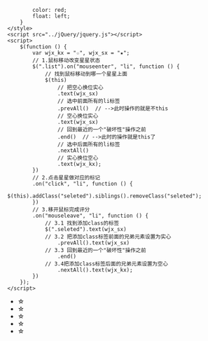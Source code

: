 <!DOCTYPE html>
            color: red;
            float: left;
        }
    </style>
    <script src="../jQuery/jquery.js"></script>
    <script>
        $(function () {
            var wjx_kx = "☆", wjx_sx = "★";
            // 1.鼠标移动改变星星状态
            $(".list").on("mouseenter", "li", function () {
                // 找到鼠标移动到哪一个星星上面
                $(this)
                    // 把空心换位实心
                    .text(wjx_sx)
                    // 选中前面所有的li标签
                    .prevAll()  // -->此时操作的就是不this
                    // 空心换位实心
                    .text(wjx_sx)
                    // 回到最近的一个"破坏性"操作之前
                    .end()  // -->此时的操作就是this了
                    // 选中后面所有的li标签
                    .nextAll()
                    // 实心换位空心
                    .text(wjx_kx);
            })
            // 2.点击星星做对应的标记
            .on("click", "li", function () {
                $(this).addClass("seleted").siblings().removeClass("seleted");
            })
            // 3.移开鼠标完成评分
            .on("mouseleave", "li", function () {
                // 3.1 找到添加class的标签
                $(".seleted").text(wjx_sx)
                // 3.2 把添加class标签前面的兄弟元素设置为实心
                    .prevAll().text(wjx_sx)
                // 3.3 回到最近的一个"破坏性"操作之前
                    .end()
                // 3.4把添加class标签后面的兄弟元素设置为空心
                    .nextAll().text(wjx_kx);
            })
        });
    </script>
</head>
<body>
<ul class="list">
    <li class="seleted">☆</li>
    <li>☆</li>
    <li>☆</li>
    <li>☆</li>
    <li>☆</li>
</ul>
</body>
</html>
